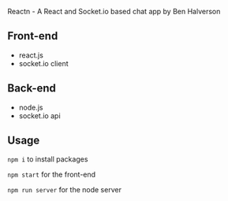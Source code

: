 Reactn - A React and Socket.io based chat app by Ben Halverson

## Front-end 
- react.js
- socket.io client

## Back-end
- node.js
- socket.io api

## Usage

`npm i` to install packages

`npm start` for the front-end

`npm run server` for the node server